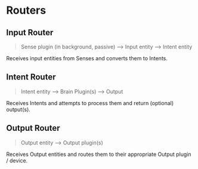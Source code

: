 # Routers

## Input Router

> Sense plugin (in background, passive) --> Input entity --> Intent entity

Receives input entities from Senses and converts them to Intents.

## Intent Router

> Intent entity --> Brain Plugin(s) --> Output

Receives Intents and attempts to process them and return (optional) output(s).

## Output Router

> Output entity --> Output plugin(s)

Receives Output entities and routes them to their appropriate Output plugin / device.
